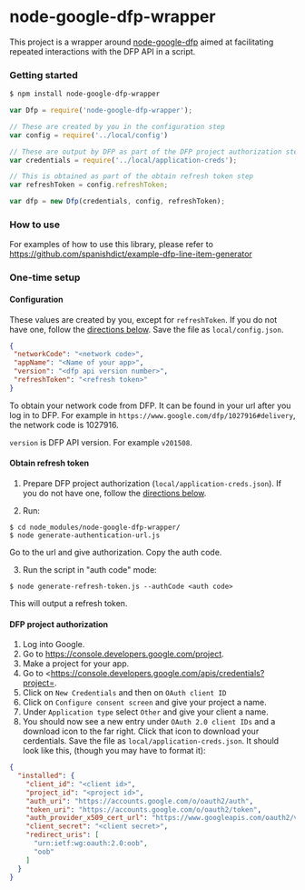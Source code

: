 # node-google-dfp-wrapper

This project is a wrapper around [node-google-dfp](https://github.com/ShinyAds/node-google-dfp) aimed at facilitating repeated interactions with the DFP API in a script.

### Getting started

```bash
$ npm install node-google-dfp-wrapper
```

```javascript
var Dfp = require('node-google-dfp-wrapper');

// These are created by you in the configuration step
var config = require('../local/config')

// These are output by DFP as part of the DFP project authorization step.
var credentials = require('../local/application-creds');

// This is obtained as part of the obtain refresh token step
var refreshToken = config.refreshToken;

var dfp = new Dfp(credentials, config, refreshToken);
```

### How to use

For examples of how to use this library, please refer to https://github.com/spanishdict/example-dfp-line-item-generator

### One-time setup

#### Configuration

These values are created by you, except for `refreshToken`. If you do not have one, follow the [directions below](#obtain-refresh-token). Save the file as `local/config.json`.

```JSON
{
 "networkCode": "<network code>",
 "appName": "<Name of your app>",
 "version": "<dfp api version number>",
 "refreshToken": "<refresh token>"
}
```

To obtain your network code from DFP. It can be found in your url after you log in to DFP. For example in `https://www.google.com/dfp/1027916#delivery`, the network code is 1027916.

`version` is DFP API version. For example `v201508`.

#### Obtain refresh token

1. Prepare DFP project authorization (`local/application-creds.json`). If you do not have one, follow the [directions below](#dfp-project-authorization).

2. Run:

  ```
  $ cd node_modules/node-google-dfp-wrapper/
  $ node generate-authentication-url.js
  ```

Go to the url and give authorization. Copy the auth code.

3. Run the script in "auth code" mode:

  ```
  $ node generate-refresh-token.js --authCode <auth code>
  ```

This will output a refresh token.

#### DFP project authorization

1. Log into Google.
2. Go to <https://console.developers.google.com/project>.
3. Make a project for your app.
4. Go to <https://console.developers.google.com/apis/credentials?project=<your-project-name>.
5. Click on `New Credentials` and then on `OAuth client ID`
6. Click on `Configure consent screen` and give your project a name.
7. Under `Application type` select `Other` and give your client a name.
8. You should now see a new entry under `OAuth 2.0 client IDs` and a download icon to the far right. Click that icon to download your cerdentials. Save the file as `local/application-creds.json`. It should look like this, (though you may have to format it):

```JSON
{
  "installed": {
    "client_id": "<client id>",
    "project_id": "<project id>",
    "auth_uri": "https://accounts.google.com/o/oauth2/auth",
    "token_uri": "https://accounts.google.com/o/oauth2/token",
    "auth_provider_x509_cert_url": "https://www.googleapis.com/oauth2/v1/certs",
    "client_secret": "<client secret>",
    "redirect_uris": [
      "urn:ietf:wg:oauth:2.0:oob",
      "oob"
    ]
  }
}
```

